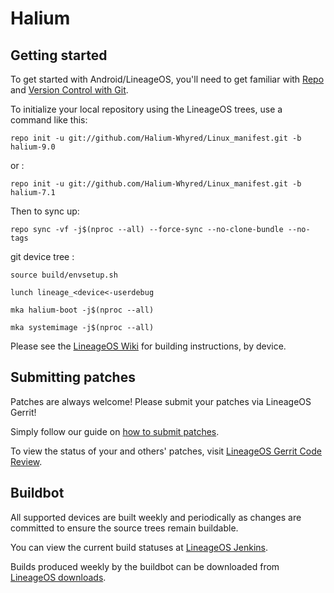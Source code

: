 Halium 
===========

Getting started
---------------

To get started with Android/LineageOS, you'll need to get
familiar with [Repo](https://source.android.com/source/using-repo.html) and [Version Control with Git](https://source.android.com/source/version-control.html).

To initialize your local repository using the LineageOS trees, use a command like this:
```
repo init -u git://github.com/Halium-Whyred/Linux_manifest.git -b halium-9.0
```

or :
```
repo init -u git://github.com/Halium-Whyred/Linux_manifest.git -b halium-7.1
``` 
Then to sync up:
```
repo sync -vf -j$(nproc --all) --force-sync --no-clone-bundle --no-tags
```

git device tree :
```
source build/envsetup.sh
```
```
lunch lineage_<device<-userdebug
```
```
mka halium-boot -j$(nproc --all)
```
```
mka systemimage -j$(nproc --all)

```



Please see the [LineageOS Wiki](https://wiki.lineageos.org/) for building instructions, by device.


Submitting patches
------------------
Patches are always welcome! Please submit your patches via LineageOS Gerrit!

Simply follow our guide on [how to submit patches](https://wiki.lineageos.org/submitting-patch-howto.html).

To view the status of your and others' patches, visit [LineageOS Gerrit Code Review](https://review.lineageos.org/).


Buildbot
--------

All supported devices are built weekly and periodically as changes are committed to ensure the source trees remain buildable.

You can view the current build statuses at [LineageOS Jenkins](https://jenkins.lineageos.org/).

Builds produced weekly by the buildbot can be downloaded from [LineageOS downloads](https://download.lineageos.org/).

